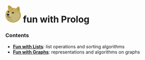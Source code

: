 # <img src="https://raw.githubusercontent.com/chrisPiemonte/fun-with-prolog/master/res/doge.png" width="48"> fun with Prolog

### Contents

 - **[Fun with Lists](https://github.com/chrisPiemonte/fun-with-prolog/blob/master/fun-with-lists.pl)**: list operations and sorting algorithms 
 - **[Fun with Graphs](https://github.com/chrisPiemonte/fun-with-prolog/blob/master/fun-with-graphs.pl)**: representations and algorithms on graphs 


